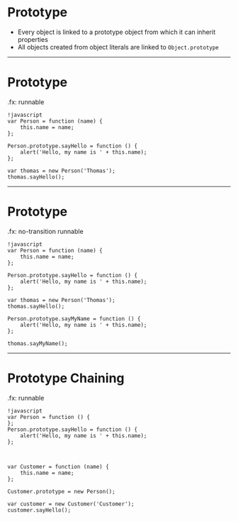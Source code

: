 # Prototype

* Every object is linked to a prototype object from which it can inherit properties
* All objects created from object literals are linked to `Object.prototype`

---

# Prototype

.fx: runnable

	!javascript
	var Person = function (name) {
	    this.name = name;
	};

	Person.prototype.sayHello = function () {
	    alert('Hello, my name is ' + this.name);
	};

	var thomas = new Person('Thomas');
	thomas.sayHello();

---

# Prototype

.fx: no-transition runnable

	!javascript
	var Person = function (name) {
	    this.name = name;
	};

	Person.prototype.sayHello = function () {
	    alert('Hello, my name is ' + this.name);
	};

	var thomas = new Person('Thomas');
	thomas.sayHello();

	Person.prototype.sayMyName = function () {
    	alert('Hello, my name is ' + this.name);
	};

	thomas.sayMyName();

---

# Prototype Chaining

.fx: runnable

	!javascript
	var Person = function () {
	};
	Person.prototype.sayHello = function () {
	    alert('Hello, my name is ' + this.name);
	};



	var Customer = function (name) {
	    this.name = name;
	};

	Customer.prototype = new Person();

	var customer = new Customer('Customer');
	customer.sayHello();